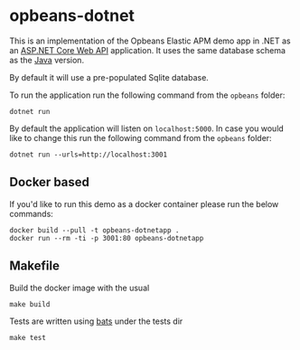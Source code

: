 # opbeans-dotnet
This is an implementation of the Opbeans Elastic APM demo app in .NET as an [ASP.NET Core Web API](https://docs.microsoft.com/en-us/aspnet/core/web-api/?view=aspnetcore-2.2) application. It uses the same
database schema as the [Java](https://github.com/elastic/opbeans-java) version.

By default it will use a pre-populated Sqlite database.

To run the application run the following command from the `opbeans` folder:

    dotnet run

By default the application will listen on `localhost:5000`. In case you would like to change this run the following command from the `opbeans` folder:

    dotnet run --urls=http://localhost:3001

## Docker based

If you'd like to run this demo as a docker container please run the below commands:

    docker build --pull -t opbeans-dotnetapp .
    docker run --rm -ti -p 3001:80 opbeans-dotnetapp


## Makefile

Build the docker image with the usual

    make build

Tests are written using [bats](https://github.com/sstephenson/bats) under the tests dir

    make test
